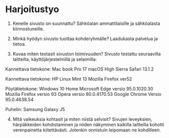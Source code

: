 # Harjoitustyo

1. Kenelle sivusto on suunnattu?
Sähköalan ammattilaisille ja sähköalasta kiinnostuneille.

2. Minkä hyödyn sivusto tuottaa kohderyhmälle?
Laadukasta palvelua ja tietoa.

3. Kuvaa miten testasit sivuston toimivuuden?
Sivusto testattu seuraavilla laitteilla, käyttöjärjestelmillä ja selaimilla:

Kannettava tietokone: Mac book Pro 17
macOS High Sierra 
Safari 13.1.2

Kannettava tietokone: HP 
Linux Mint 13 
Mozilla Firefox ver52

Pöytätietokone:
Windows 10 Home
Microsoft Edge versio 95.0.1020.30
Mozilla Firefox versio 93
Opera versio 80.0.4170.53
Google Chrome 
Versio 95.0.4638.54

Puhelin: Samsung Galaxy J5

4. Mitä vaikeuksia kohtasit ja miten niistä selvisit?
Sivujen leveyksien, härpäkkeiden kohdistaminen ja niiden näkyminen kaikilla laitteilla kohotti verenpainetta kiitettävästi.
Jotenkin onnistuin leipomaan ne kohdilleen. 
